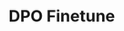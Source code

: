 <!--
 * @Author: hibana2077 hibana2077@gmaill.com
 * @Date: 2024-05-02 15:55:35
 * @LastEditors: hibana2077 hibana2077@gmaill.com
 * @LastEditTime: 2024-05-02 20:29:55
 * @FilePath: /core-LLM/finetune/README.md
 * @Description: 
-->
# DPO Finetune